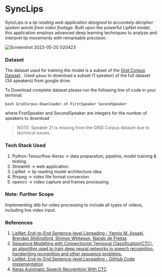 # SyncLips

SyncLips is a *lip reading web application designed to accurately decipher spoken words from video footage*. Built upon the powerful LipNet model, this application employs advanced deep learning techniques to analyze and interpret lip movements with remarkable precision.


![Screenshot 2023-05-20 020423](https://github.com/aryan7781/SyncLips/assets/77446629/f7ec4591-a643-4800-9cbb-b44ebb02b297)



### Dataset 
The dataset used for training the model is a subset of the [Grid Corpus Dataset](https://spandh.dcs.shef.ac.uk//gridcorpus/) .
Used ```gdown``` to download a subset (1 speaker) of the full dataset (34 speakers) from google drive.

To Download complete dataset please run the following line of code in your terminal:
```
bash GridCorpus-Downloader.sh FirstSpeaker SecondSpeaker
```
where FirstSpeaker and SecondSpeaker are integers for the number of speakers to download

> NOTE: Speaker 21 is missing from the GRID Corpus dataset due to technical issues.

### Tech Stack Used
1. Python-Tensorflow-Keras -> data preparation, pipeline, model training & testing.
2. Streamlit -> web application.
3. LipNet -> lip reading model architecture idea.
4. ffmpeg -> video file format conversion
6. opencv -> video capture and frames processing.

### Note: Further Scope
Implementing dlib for video processing to include all types of videos, including live video input.

### References
1. [LipNet: End-to-End Sentence-level Lipreading - Yannis M. Assael, Brendan Shillingford, Shimon Whiteson, Nando de Freitas](https://arxiv.org/abs/1611.01599)
2. [Sequence Modelling with Connectionist Temporal Classification(CTC), an algorithm used to train deep neural networks in speech recognition, handwriting recognition and other sequence problems.](https://distill.pub/2017/ctc/)
3. [LipNet: End-to-End Sentence-level Lipreading - GitHub Code implementation](https://github.com/rizkiarm/LipNet)
4. [Keras Automatic Speech Recognition With CTC](https://keras.io/examples/audio/ctc_asr/)





